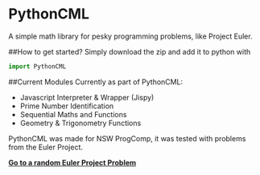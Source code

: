 # PythonCML
A simple math library for pesky programming problems, like Project Euler.


##How to get started?
Simply download the zip and add it to python with
```Python
import PythonCML
```

##Current Modules
Currently as part of PythonCML:
* Javascript Interpreter & Wrapper (Jispy)
* Prime Number Identification
* Sequential Maths and Functions
* Geometry & Trigonometry Functions

PythonCML was made for NSW ProgComp, it was tested with problems from the Euler Project.

[__Go to a random Euler Project Problem__](http://hazelfire.github.io/PythonCML/)
